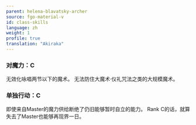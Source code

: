 ```yaml
---
parent: helena-blavatsky-archer
source: fgo-material-v
id: class-skills
language: zh
weight: 1
profile: true
translation: "Akiraka"
---
```


### 对魔力：C

无效化咏唱两节以下的魔术。
无法防住大魔术·仪礼咒法之类的大规模魔术。

### 单独行动：C

即使来自Master的魔力供给断绝了仍旧能够暂时自立的能力。
Rank C的话，就算失去了Master也能够再现界一日。
